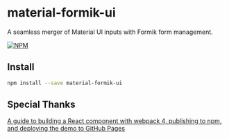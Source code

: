 # material-formik-ui

A seamless merger of Material UI inputs with Formik form management.

[![NPM](https://img.shields.io/npm/v/https://www.npmjs.com/package/material-formik-ui.svg)](https://www.npmjs.com/package/material-formik-ui)

## Install

```bash
npm install --save material-formik-ui
```
## Special Thanks
[A guide to building a React component with webpack 4, publishing to npm, and deploying the demo to GitHub Pages](https://medium.com/dailyjs/building-a-react-component-with-webpack-publish-to-npm-deploy-to-github-guide-6927f60b3220)
